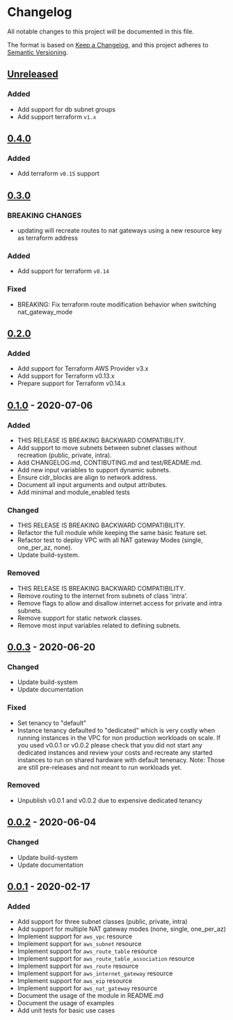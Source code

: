 # Changelog

All notable changes to this project will be documented in this file.

The format is based on [Keep a Changelog](https://keepachangelog.com/en/1.0.0/),
and this project adheres to [Semantic Versioning](https://semver.org/spec/v2.0.0.html).

## [Unreleased]

### Added

- Add support for db subnet groups
- Add support terraform `v1.x`

## [0.4.0]

### Added

- Add terraform `v0.15` support

## [0.3.0]

### BREAKING CHANGES

- updating will recreate routes to nat gateways using a new resource key as terraform address

### Added

- Add support for terraform `v0.14`

### Fixed

- BREAKING: Fix terraform route modification behavior when switching nat_gateway_mode

## [0.2.0]

### Added

- Add support for Terraform AWS Provider v3.x
- Add support for Terraform v0.13.x
- Prepare support for Terraform v0.14.x

## [0.1.0] - 2020-07-06

### Added

- THIS RELEASE IS BREAKING BACKWARD COMPATIBILITY.
- Add support to move subnets between subnet classes without recreation (public, private, intra).
- Add CHANGELOG.md, CONTIBUTING.md and test/README.md.
- Add new input variables to support dynamic subnets.
- Ensure cidr_blocks are align to network address.
- Document all input arguments and output attributes.
- Add minimal and module_enabled tests

### Changed

- THIS RELEASE IS BREAKING BACKWARD COMPATIBILITY.
- Refactor the full module while keeping the same basic feature set.
- Refactor test to deploy VPC with all NAT gateway Modes (single, one_per_az, none).
- Update build-system.

### Removed

- THIS RELEASE IS BREAKING BACKWARD COMPATIBILITY.
- Remove routing to the internet from subnets of class 'intra'.
- Remove flags to allow and disallow internet access for private and intra subnets.
- Remove support for static network classes.
- Remove most input variables related to defining subnets.

## [0.0.3] - 2020-06-20

### Changed

- Update build-system
- Update documentation

### Fixed

- Set tenancy to "default"
- Instance tenancy defaulted to "dedicated" which is very costly when running instances in the VPC for non production workloads on scale. If you used v0.0.1 or v0.0.2 please check that you did not start any dedicated instances and review your costs and recreate any started instances to run on shared hardware with default tenenacy. Note: Those are still pre-releases and not meant to run workloads yet.

### Removed

- Unpublish v0.0.1 and v0.0.2 due to expensive dedicated tenancy

## [0.0.2] - 2020-06-04

### Changed

- Update build-system
- Update documentation

## [0.0.1] - 2020-02-17

### Added

- Add support for three subnet classes (public, private, intra)
- Add support for multiple NAT gateway modes (none, single, one_per_az)
- Implement support for `aws_vpc` resource
- Implement support for `aws_subnet` resource
- Implement support for `aws_route_table` resource
- Implement support for `aws_route_table_association` resource
- Implement support for `aws_route` resource
- Implement support for `aws_internet_gateway` resource
- Implement support for `aws_eip` resource
- Implement support for `aws_nat_gateway` resource
- Document the usage of the module in README.md
- Document the usage of examples
- Add unit tests for basic use cases

<!-- markdown-link-check-disable -->

[unreleased]: https://github.com/mineiros-io/terraform-aws-vpc/compare/v0..0...HEAD
[0.4.0]: https://github.com/mineiros-io/terraform-aws-vpc/compare/v0.3.0...v0.4.0
[0.3.0]: https://github.com/mineiros-io/terraform-aws-vpc/compare/v0.2.0...v0.3.0

<!-- markdown-link-check-enable -->

[0.2.0]: https://github.com/mineiros-io/terraform-aws-vpc/compare/v0.1.0...v0.2.0
[0.1.0]: https://github.com/mineiros-io/terraform-aws-vpc/compare/v0.0.3...v0.1.0
[0.0.3]: https://github.com/mineiros-io/terraform-aws-vpc/compare/55347bd0db3b37ad2d2bcebdf11ed1ea666ad788...v0.0.3
[0.0.2]: https://github.com/mineiros-io/terraform-aws-vpc/compare/0608a9123de5d1c02a6fcd0a2ee8e4f5216c1a49...55347bd0db3b37ad2d2bcebdf11ed1ea666ad788
[0.0.1]: https://github.com/mineiros-io/terraform-aws-vpc/commit/0608a9123de5d1c02a6fcd0a2ee8e4f5216c1a49
